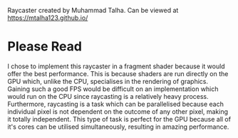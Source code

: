 Raycaster created by Muhammad Talha. Can be viewed at https://mtalha123.github.io/

# Please Read
I chose to implement this raycaster in a fragment shader because it would offer the best performance. This is because shaders are run directly on the GPU which, unlike the CPU, specialises in the rendering of graphics. Gaining such a good FPS would be difficult on an implementation which would run on the CPU since raycasting is a relatively heavy process. Furthermore, raycasting is a task which can be parallelised because each individual pixel is not dependent on the outcome of any other pixel, making it totally independent. This type of task is perfect for the GPU because all of it's cores can be utilised simultaneously, resulting in amazing performance.    
